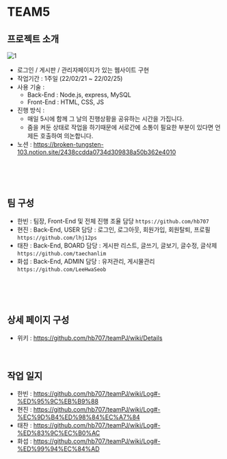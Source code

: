 # TEAM5 
## 프로젝트 소개
![1](https://user-images.githubusercontent.com/99451529/155673935-3957bb4c-a062-421b-960d-7da85130945b.gif)
- 로그인 / 게시판 / 관리자페이지가 있는 웹사이트 구현
- 작업기간 : 1주일 (22/02/21 ~ 22/02/25)
- 사용 기술 : 
   - Back-End : Node.js, express, MySQL
   - Front-End : HTML, CSS, JS
- 진행 방식 :
   - 매일 5시에 함께 그 날의 진행상황을 공유하는 시간을 가집니다. 
   - 줌을 켜둔 상태로 작업을 하기때문에 서로간에 소통이 필요한 부분이 있다면 언제든 호출하여 의논합니다.
- 노션 : https://broken-tungsten-103.notion.site/2438ccdda0734d309838a50b362e4010
<br>
<br>
<br>

  
 
## 팀 구성
- 한빈 : 팀장, Front-End 및 전체 진행 조율 담당  `https://github.com/hb707`
- 현진 : Back-End, USER 담당 : 로그인, 로그아웃, 회원가입, 회원탈퇴, 프로필  `https://github.com/lhj12ps`
- 태찬 : Back-End, BOARD 담당 : 게시판 리스트, 글쓰기, 글보기, 글수정, 글삭제  `https://github.com/taechanlim`
- 화섭 : Back-End, ADMIN 담당 : 유저관리, 게시물관리  `https://github.com/LeeHwaSeob`
<br>
<br>
<br>

## 상세 페이지 구성  
- 위키 : https://github.com/hb707/teamPJ/wiki/Details
<br><br><br>


## 작업 일지
- 한빈 : https://github.com/hb707/teamPJ/wiki/Log#-%ED%95%9C%EB%B9%88
- 현진 : https://github.com/hb707/teamPJ/wiki/Log#-%EC%9D%B4%ED%98%84%EC%A7%84
- 태찬 : https://github.com/hb707/teamPJ/wiki/Log#-%ED%83%9C%EC%B0%AC
- 화섭 : https://github.com/hb707/teamPJ/wiki/Log#-%ED%99%94%EC%84%AD
